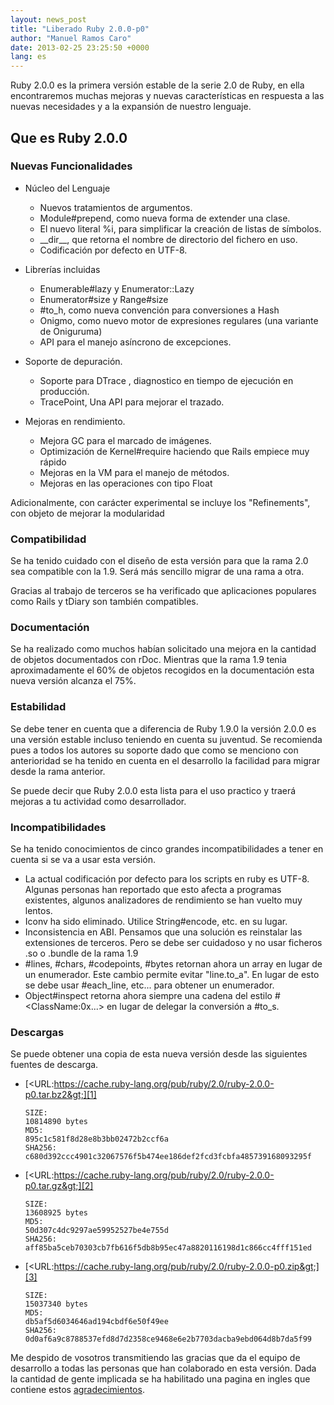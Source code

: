 ```yaml
---
layout: news_post
title: "Liberado Ruby 2.0.0-p0"
author: "Manuel Ramos Caro"
date: 2013-02-25 23:25:50 +0000
lang: es
---
```


Ruby 2.0.0 es la primera versión estable de la serie 2.0 de Ruby, en
ella encontraremos muchas mejoras y nuevas características en respuesta
a las nuevas necesidades y a la expansión de nuestro lenguaje.

## Que es Ruby 2.0.0

### Nuevas Funcionalidades

* Núcleo del Lenguaje
  * Nuevos tratamientos de argumentos.
  * Module#prepend, como nueva forma de extender una clase.
  * El nuevo literal %i, para simplificar la creación de listas de
    símbolos.
  * \_\_dir\_\_, que retorna el nombre de directorio del fichero en uso.
  * Codificación por defecto en UTF-8.

* Librerías incluidas
  * Enumerable#lazy y Enumerator::Lazy
  * Enumerator#size y Range#size
  * \#to\_h, como nueva convención para conversiones a Hash
  * Onigmo, como nuevo motor de expresiones regulares (una variante de
    Oniguruma)
  * API para el manejo asíncrono de excepciones.

* Soporte de depuración.
  * Soporte para DTrace , diagnostico en tiempo de ejecución en
    producción.
  * TracePoint, Una API para mejorar el trazado.

* Mejoras en rendimiento.
  * Mejora GC para el marcado de imágenes.
  * Optimización de Kernel#require haciendo que Rails empiece muy rápido
  * Mejoras en la VM para el manejo de métodos.
  * Mejoras en las operaciones con tipo Float

Adicionalmente, con carácter experimental se incluye los
\"Refinements\", con objeto de mejorar la modularidad

### Compatibilidad

Se ha tenido cuidado con el diseño de esta versión para que la rama 2.0
sea compatible con la 1.9. Será más sencillo migrar de una rama a otra.

Gracias al trabajo de terceros se ha verificado que aplicaciones
populares como Rails y tDiary son también compatibles.

### Documentación

Se ha realizado como muchos habían solicitado una mejora en la cantidad
de objetos documentados con rDoc. Mientras que la rama 1.9 tenia
aproximadamente el 60% de objetos recogidos en la documentación esta
nueva versión alcanza el 75%.

### Estabilidad

Se debe tener en cuenta que a diferencia de Ruby 1.9.0 la versión 2.0.0
es una versión estable incluso teniendo en cuenta su juventud. Se
recomienda pues a todos los autores su soporte dado que como se menciono
con anterioridad se ha tenido en cuenta en el desarrollo la facilidad
para migrar desde la rama anterior.

Se puede decir que Ruby 2.0.0 esta lista para el uso practico y traerá
mejoras a tu actividad como desarrollador.

### Incompatibilidades

Se ha tenido conocimientos de cinco grandes incompatibilidades a tener
en cuenta si se va a usar esta versión.

* La actual codificación por defecto para los scripts en ruby es UTF-8.
  Algunas personas han reportado que esto afecta a programas existentes,
  algunos analizadores de rendimiento se han vuelto muy lentos.
* Iconv ha sido eliminado. Utilice String#encode, etc. en su lugar.
* Inconsistencia en ABI. Pensamos que una solución es reinstalar las
  extensiones de terceros. Pero se debe ser cuidadoso y no usar ficheros
  .so o .bundle de la rama 1.9
* \#lines, #chars, #codepoints, #bytes retornan ahora un array en lugar
  de un enumerador. Este cambio permite evitar \"line.to\_a\". En lugar
  de esto se debe usar #each\_line, etc... para obtener un enumerador.
* Object#inspect retorna ahora siempre una cadena del estilo
  #&lt;ClassName:0x...&gt; en lugar de delegar la conversión a #to\_s.

### Descargas

Se puede obtener una copia de esta nueva versión desde las siguientes
fuentes de descarga.

* [&lt;URL:https://cache.ruby-lang.org/pub/ruby/2.0/ruby-2.0.0-p0.tar.bz2&gt;][1]

      SIZE:
      10814890 bytes
      MD5:
      895c1c581f8d28e8b3bb02472b2ccf6a
      SHA256:
      c680d392ccc4901c32067576f5b474ee186def2fcd3fcbfa485739168093295f

* [&lt;URL:https://cache.ruby-lang.org/pub/ruby/2.0/ruby-2.0.0-p0.tar.gz&gt;][2]

      SIZE:
      13608925 bytes
      MD5:
      50d307c4dc9297ae59952527be4e755d
      SHA256:
      aff85ba5ceb70303cb7fb616f5db8b95ec47a8820116198d1c866cc4fff151ed

* [&lt;URL:https://cache.ruby-lang.org/pub/ruby/2.0/ruby-2.0.0-p0.zip&gt;][3]

      SIZE:
      15037340 bytes
      MD5:
      db5af5d6034646ad194cbdf6e50f49ee
      SHA256:
      0d0af6a9c8788537efd8d7d2358ce9468e6e2b7703dacba9ebd064d8b7da5f99

Me despido de vosotros transmitiendo las gracias que da el equipo de
desarrollo a todas las personas que han colaborado en esta versión. Dada
la cantidad de gente implicada se ha habilitado una pagina en ingles que
contiene estos [agradecimientos][4].



[1]: https://cache.ruby-lang.org/pub/ruby/2.0/ruby-2.0.0-p0.tar.bz2
[2]: https://cache.ruby-lang.org/pub/ruby/2.0/ruby-2.0.0-p0.tar.gz
[3]: https://cache.ruby-lang.org/pub/ruby/2.0/ruby-2.0.0-p0.zip
[4]: https://bugs.ruby-lang.org/projects/ruby/wiki/200SpecialThanks
